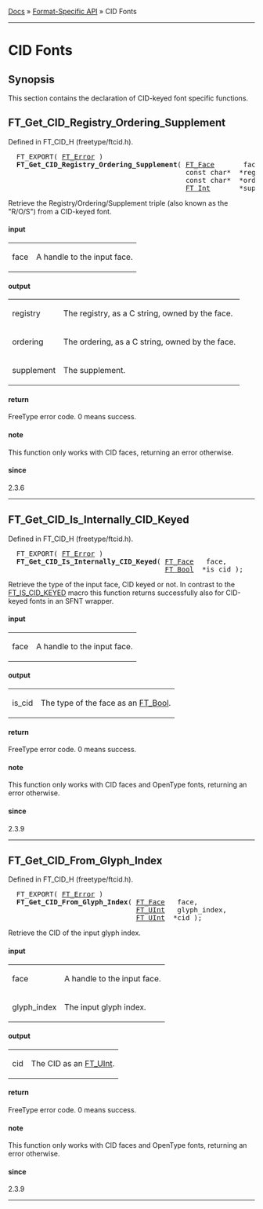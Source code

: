 [Docs](ft2-index.md) &raquo; [Format-Specific API](ft2-toc.md#format-specific-api) &raquo; CID Fonts

-------------------------------

# CID Fonts

## Synopsis

This section contains the declaration of CID-keyed font specific functions.

## FT_Get_CID_Registry_Ordering_Supplement

Defined in FT_CID_H (freetype/ftcid.h).

<div class = "codehilite">
<pre>
  FT_EXPORT( <a href="../ft2-basic_types/#ft_error">FT_Error</a> )
  <b>FT_Get_CID_Registry_Ordering_Supplement</b>( <a href="../ft2-base_interface/#ft_face">FT_Face</a>       face,
                                           <span class="keyword">const</span> <span class="keyword">char</span>&#42;  &#42;registry,
                                           <span class="keyword">const</span> <span class="keyword">char</span>&#42;  &#42;ordering,
                                           <a href="../ft2-basic_types/#ft_int">FT_Int</a>       &#42;supplement );
</pre>
</div>


Retrieve the Registry/Ordering/Supplement triple (also known as the "R/O/S") from a CID-keyed font.

<h4>input</h4>
<table class="fields">
<tr><td class="val" id="face">face</td><td class="desc">
<p>A handle to the input face.</p>
</td></tr>
</table>

<h4>output</h4>
<table class="fields">
<tr><td class="val" id="registry">registry</td><td class="desc">
<p>The registry, as a C&nbsp;string, owned by the face.</p>
</td></tr>
<tr><td class="val" id="ordering">ordering</td><td class="desc">
<p>The ordering, as a C&nbsp;string, owned by the face.</p>
</td></tr>
<tr><td class="val" id="supplement">supplement</td><td class="desc">
<p>The supplement.</p>
</td></tr>
</table>

<h4>return</h4>

FreeType error code. 0&nbsp;means success.

<h4>note</h4>

This function only works with CID faces, returning an error otherwise.

<h4>since</h4>

2.3.6

<hr>

## FT_Get_CID_Is_Internally_CID_Keyed

Defined in FT_CID_H (freetype/ftcid.h).

<div class = "codehilite">
<pre>
  FT_EXPORT( <a href="../ft2-basic_types/#ft_error">FT_Error</a> )
  <b>FT_Get_CID_Is_Internally_CID_Keyed</b>( <a href="../ft2-base_interface/#ft_face">FT_Face</a>   face,
                                      <a href="../ft2-basic_types/#ft_bool">FT_Bool</a>  &#42;is_cid );
</pre>
</div>


Retrieve the type of the input face, CID keyed or not. In contrast to the <a href="../ft2-base_interface/#ft_is_cid_keyed">FT_IS_CID_KEYED</a> macro this function returns successfully also for CID-keyed fonts in an SFNT wrapper.

<h4>input</h4>
<table class="fields">
<tr><td class="val" id="face">face</td><td class="desc">
<p>A handle to the input face.</p>
</td></tr>
</table>

<h4>output</h4>
<table class="fields">
<tr><td class="val" id="is_cid">is_cid</td><td class="desc">
<p>The type of the face as an <a href="../ft2-basic_types/#ft_bool">FT_Bool</a>.</p>
</td></tr>
</table>

<h4>return</h4>

FreeType error code. 0&nbsp;means success.

<h4>note</h4>

This function only works with CID faces and OpenType fonts, returning an error otherwise.

<h4>since</h4>

2.3.9

<hr>

## FT_Get_CID_From_Glyph_Index

Defined in FT_CID_H (freetype/ftcid.h).

<div class = "codehilite">
<pre>
  FT_EXPORT( <a href="../ft2-basic_types/#ft_error">FT_Error</a> )
  <b>FT_Get_CID_From_Glyph_Index</b>( <a href="../ft2-base_interface/#ft_face">FT_Face</a>   face,
                               <a href="../ft2-basic_types/#ft_uint">FT_UInt</a>   glyph_index,
                               <a href="../ft2-basic_types/#ft_uint">FT_UInt</a>  &#42;cid );
</pre>
</div>


Retrieve the CID of the input glyph index.

<h4>input</h4>
<table class="fields">
<tr><td class="val" id="face">face</td><td class="desc">
<p>A handle to the input face.</p>
</td></tr>
<tr><td class="val" id="glyph_index">glyph_index</td><td class="desc">
<p>The input glyph index.</p>
</td></tr>
</table>

<h4>output</h4>
<table class="fields">
<tr><td class="val" id="cid">cid</td><td class="desc">
<p>The CID as an <a href="../ft2-basic_types/#ft_uint">FT_UInt</a>.</p>
</td></tr>
</table>

<h4>return</h4>

FreeType error code. 0&nbsp;means success.

<h4>note</h4>

This function only works with CID faces and OpenType fonts, returning an error otherwise.

<h4>since</h4>

2.3.9

<hr>

